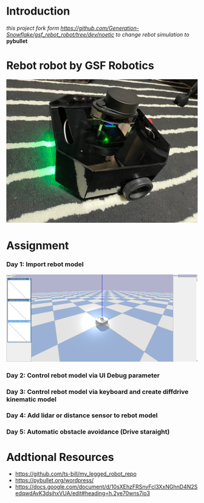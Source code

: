 # Introduction
*this project fork form https://github.com/Generation-Snowflake/gsf_rebot_robot/tree/dev/noetic to 
change rebot simulation to* **pybullet**
# Rebot robot by GSF Robotics
![rebot model](https://github.com/Generation-Snowflake/pybullet_robots/blob/main/resource/rebot.jpg?raw=true)
# Assignment
### Day 1: Import rebot model
![day1 expected output](https://github.com/Generation-Snowflake/pybullet_robots/blob/main/resource/day1_output.png?raw=true)
### Day 2: Control rebot model via UI Debug parameter
### Day 3: Control rebot model via keyboard and create diffdrive kinematic model
### Day 4: Add lidar or distance sensor to rebot model
### Day 5: Automatic obstacle avoidance (Drive staraight)

# Addtional Resources
- https://github.com/ts-bill/my_legged_robot_repo
- https://pybullet.org/wordpress/
- https://docs.google.com/document/d/10sXEhzFRSnvFcl3XxNGhnD4N2SedqwdAvK3dsihxVUA/edit#heading=h.2ye70wns7io3
